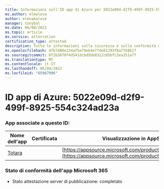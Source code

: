 ```yaml
---
title: Informazioni sull'ID app di Azure per 5022e09d-d2f9-499f-8925-554c324ad23a
ms.author: elmalova
author: elenamalova
manager: tonybal
ms.date: 06/08/2022
ms.topic: article
ms.service: attestation
certification_type: attested
description: Tutte le informazioni sulla sicurezza e sulla conformità disponibili per 5022e09d-d2f9-499f-8925-554c324ad23a.
ms.openlocfilehash: 4fb7486e234af5e79eb4e77de61293f8a7f68b17
ms.sourcegitcommit: 6f2b3870f4d541dcbd5bb8312c05bfc2ea351a77
ms.translationtype: MT
ms.contentlocale: it-IT
ms.lasthandoff: 06/09/2022
ms.locfileid: "65967996"
---
```

# <a name="azure-app-id-5022e09d-d2f9-499f-8925-554c324ad23a"></a>ID app di Azure: 5022e09d-d2f9-499f-8925-554c324ad23a


### <a name="apps-associated-with-this-id"></a>App associate a questo ID:
| **Nome dell'app** | **Certificata** | **Visualizzazione in AppSource** |
|--------------|---------------|-----------------------|
| [Totara](../forward/WA200003222.md) |  | [https://appsource.microsoft.com/product/office/WA200003222](https://appsource.microsoft.com/product/office/WA200003222) |

### <a name="microsoft-365-app-compliance-status"></a>Stato di conformità dell'app Microsoft 365
- Stato attestazione server di pubblicazione: completato
